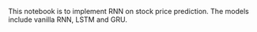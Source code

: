 This notebook is to implement RNN on stock price prediction. The models include vanilla RNN, LSTM and GRU.
